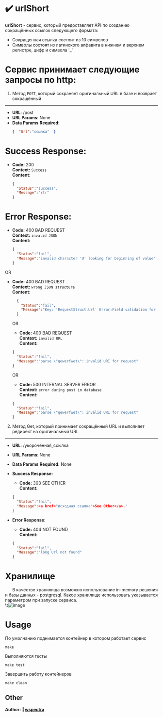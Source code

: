 # :heavy_check_mark: urlShort
**urlShort** - сервис, который предоставляет API по созданию сокращённых ссылок следующего формата:
- Сокращенная ссылка состоит из 10 символов
- Cимволы состоят из латинского алфавита в нижнем и верхнем регистре, цифр и символа '_'
# Сервис принимает следующие запросы по http:
1. Метод `POST`, который сохраняет оригинальный URL в базе и возврает сокращённый
----
* **URL**: /post
*  **URL Params**: None
* **Data Params**
   **Required:**
   ```json
  {  "Url":"ссылка"  }
  ```
# Success Response:
  * **Code:** 200 <br />
    **Context:** `Success`<br />
    **Content:** 
    ```json
    {
      "Status":"success",
      "Message":"rtr"
    }
    ```


# Error Response:
  * **Code:** 400 BAD REQUEST <br />
    **Context:** `invalid JSON` <br />
    **Content:** 
    ```json
    {
      "Status":"fail",
      "Message":"invalid character 'U' looking for beginning of value"
    }
    ```
    
  OR

* **Code:** 400 BAD REQUEST <br />
  **Context:** `wrong JSON structure`<br />
**Content:**
   ```json
     {
       "Status":"fail",
       "Message":"Key: 'RequestStruct.Url' Error:Field validation for 'Url' failed on the 'required' tag"
     }
    ```

  OR

   * **Code:** 400 BAD REQUEST <br />
     **Context:** `invalid URL`<br />
    **Content:**
  ```json
  {
    "Status":"fail",
    "Message":"parse \"qewerfwet\": invalid URI for request"
  }
   ```

  OR
     * **Code:** 500 INTERNAL SERVER ERROR <br />
  **Context:** `error during post in database`<br />
      **Content:**
  ```json
  {
    "Status":"fail",
    "Message":"parse \"qewerfwet\": invalid URI for request"
  }
  ```

2. Метод Get, который принимает сокращённый URL и выполняет редирект на оригинальный URL
----
* **URL**: /укороченная_ссылка
*  **URL Params**: None
* **Data Params**
   **Required:** None

* **Success Response:**
  * **Code:** 303 SEE OTHER <br />
    **Content:**
  ```json
  {
    "Status":"fail",
    "Message":<a href="исходная ссылка">See Other</a>."
  }
  ```

* **Error Response:**
  * **Code:** 404 NOT FOUND <br />
    **Content:**
  ```json
  {
    "Status":"fail",
    "Message":"long Url not found"
  }
  ```
  

# Хранилище
&nbsp;&nbsp;&nbsp;&nbsp;&nbsp;&nbsp;В качестве хранилища возможно использование in-memory решения и базы данных - postgresql. Какое хранилище использовать указывается параметром при запуске сервиса.<br />
\t![image](https://user-images.githubusercontent.com/75119633/208161156-aa2dbb36-be9e-42c5-b165-48b081c415cd.jpg)
# Usage
По умолчанию поднимается контейнер в котором работает сервис

    make

Выполняются тесты

    make test

Завершить работу контейнеров

    make clean
    
## Other
**Author:**
:pig:**[wspectra](https://github.com/wspectra)**
